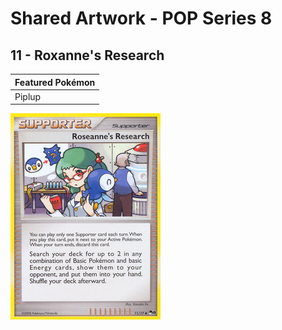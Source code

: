 # Shared Artwork - POP Series 8

## 11 - Roxanne's Research

|Featured Pokémon|
|:--|
|Piplup

![Roxanne's Research](/images/SharedArtwork/popseries8-11.png)
